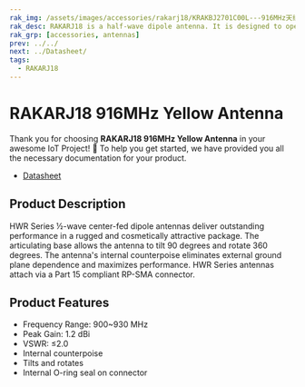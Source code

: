 ```yaml
---
rak_img: /assets/images/accessories/rakarj18/KRAKBJ2701C00L---916MHz天线_4.png
rak_desc: RAKARJ18 is a half-wave dipole antenna. It is designed to operate from 900MHz~930MHz and a center frequency of 916MHz with a VSWR ≤2.0 and a maximum gain of 1.2dBi. It can be tilted up to 90° and be rotated at 360°.
rak_grp: [accessories, antennas]
prev: ../../
next: ../Datasheet/
tags: 
  - RAKARJ18
---
```


# RAKARJ18 916MHz Yellow Antenna

Thank you for choosing **RAKARJ18 916MHz Yellow Antenna** in your awesome IoT Project! 🎉 To help you get started, we have provided you all the necessary documentation for your product.

* [Datasheet](../Datasheet/)

## Product Description

HWR Series ½-wave center-fed dipole antennas deliver outstanding performance in a rugged and cosmetically attractive package. The articulating base allows the antenna to tilt 90 degrees and rotate 360 degrees. The antenna's internal counterpoise eliminates external ground plane dependence and maximizes performance. HWR Series antennas attach via a Part 15 compliant RP-SMA connector.

## Product Features

- Frequency Range: 900~930&nbsp;MHz
- Peak Gain: 1.2&nbsp;dBi
- VSWR: ≤2.0
- Internal counterpoise
- Tilts and rotates
- Internal O-ring seal on connector

